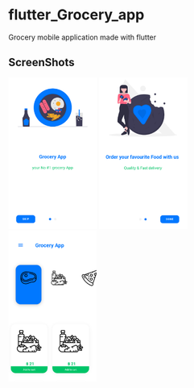 # flutter_Grocery_app

Grocery mobile application made with flutter 
## ScreenShots

<img src="./images/1.png" height="300em" />  <img src="./images/2.png" height="300em" />  <img src="./images/3.png" height="300em" />
